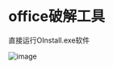 # office破解工具

直接运行OInstall.exe软件

![image](https://user-images.githubusercontent.com/67667674/211351111-272ea842-de5a-4271-b7c1-846df7dd28e3.png)
